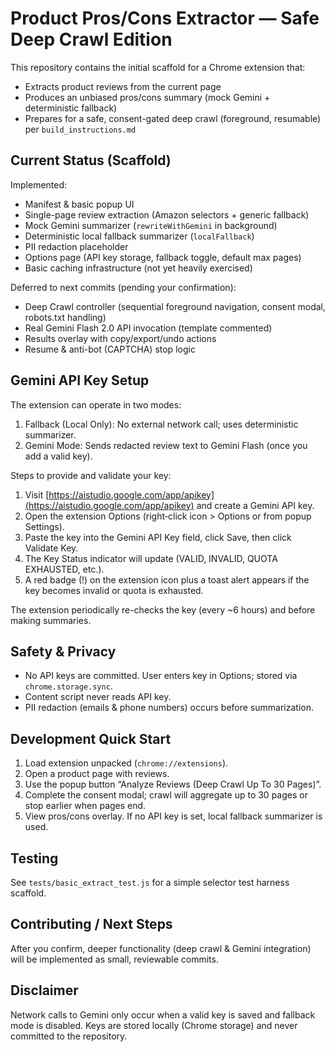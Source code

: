 # Product Pros/Cons Extractor — Safe Deep Crawl Edition

This repository contains the initial scaffold for a Chrome extension that:

- Extracts product reviews from the current page
- Produces an unbiased pros/cons summary (mock Gemini + deterministic fallback)
- Prepares for a safe, consent-gated deep crawl (foreground, resumable) per `build_instructions.md`


## Current Status (Scaffold)

Implemented:

- Manifest & basic popup UI
- Single-page review extraction (Amazon selectors + generic fallback)
- Mock Gemini summarizer (`rewriteWithGemini` in background)
- Deterministic local fallback summarizer (`localFallback`)
- PII redaction placeholder
- Options page (API key storage, fallback toggle, default max pages)
- Basic caching infrastructure (not yet heavily exercised)

Deferred to next commits (pending your confirmation):

- Deep Crawl controller (sequential foreground navigation, consent modal, robots.txt handling)
- Real Gemini Flash 2.0 API invocation (template commented)
- Results overlay with copy/export/undo actions
- Resume & anti-bot (CAPTCHA) stop logic

## Gemini API Key Setup

The extension can operate in two modes:

1. Fallback (Local Only): No external network call; uses deterministic summarizer.
2. Gemini Mode: Sends redacted review text to Gemini Flash (once you add a valid key).

Steps to provide and validate your key:

1. Visit [https://aistudio.google.com/app/apikey](https://aistudio.google.com/app/apikey) and create a Gemini API key.
2. Open the extension Options (right‑click icon > Options or from popup Settings).
3. Paste the key into the Gemini API Key field, click Save, then click Validate Key.
4. The Key Status indicator will update (VALID, INVALID, QUOTA EXHAUSTED, etc.).
5. A red badge (!) on the extension icon plus a toast alert appears if the key becomes invalid or quota is exhausted.

The extension periodically re-checks the key (every ~6 hours) and before making summaries.

## Safety & Privacy

- No API keys are committed. User enters key in Options; stored via `chrome.storage.sync`.
- Content script never reads API key.
- PII redaction (emails & phone numbers) occurs before summarization.

## Development Quick Start

1. Load extension unpacked (`chrome://extensions`).
2. Open a product page with reviews.
3. Use the popup button “Analyze Reviews (Deep Crawl Up To 30 Pages)”.
4. Complete the consent modal; crawl will aggregate up to 30 pages or stop earlier when pages end.
5. View pros/cons overlay. If no API key is set, local fallback summarizer is used.

## Testing

See `tests/basic_extract_test.js` for a simple selector test harness scaffold.

## Contributing / Next Steps

After you confirm, deeper functionality (deep crawl & Gemini integration) will be implemented as small, reviewable commits.

## Disclaimer

Network calls to Gemini only occur when a valid key is saved and fallback mode is disabled. Keys are stored locally (Chrome storage) and never committed to the repository.
